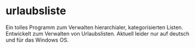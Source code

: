 # urlaubsliste
Ein tolles Programm zum Verwalten hierarchialer, kategorisierten Listen. Entwickelt zum Verwalten von Urlaubslisten.
Aktuell leider nur auf deutsch und für das Windows OS.
